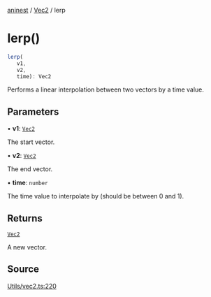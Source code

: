 [aninest](../../index.md) / [Vec2](../index.md) / lerp

# lerp()

```ts
lerp(
   v1, 
   v2, 
   time): Vec2
```

Performs a linear interpolation between two vectors by a time value.

## Parameters

• **v1**: [`Vec2`](../type-aliases/Vec2.md)

The start vector.

• **v2**: [`Vec2`](../type-aliases/Vec2.md)

The end vector.

• **time**: `number`

The time value to interpolate by (should be between 0 and 1).

## Returns

[`Vec2`](../type-aliases/Vec2.md)

A new vector.

## Source

[Utils/vec2.ts:220](https://github.com/zphrs/aninest/blob/a2c9b37/src/Utils/vec2.ts#L220)

